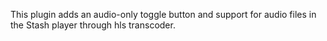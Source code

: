 This plugin adds an audio-only toggle button and support for audio files in the Stash player through hls transcoder.
